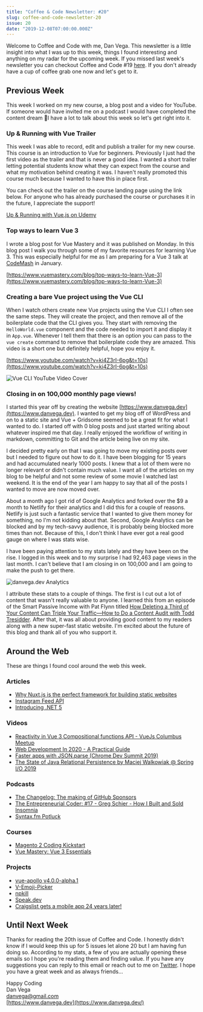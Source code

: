 ```yaml
---
title: "Coffee & Code Newsletter: #20"
slug: coffee-and-code-newsletter-20
issue: 20
date: "2019-12-08T07:00:00.000Z"
---
```


Welcome to Coffee and Code with me, Dan Vega. This newsletter is a little insight into what I was up to this week, things I found interesting and anything on my radar for the upcoming week. If you missed last week's newsletter you can checkout Coffee and Code #19 [here](https://www.danvega.dev/newsletter/coffee-and-code/19). If you don't already have a cup of coffee grab one now and let's get to it.

## Previous Week

This week I worked on my new course, a blog post and a video for YouTube. If someone would have invited me on a podcast I would have completed the content dream 🤣I have a lot to talk about this week so let's get right into it.

### Up & Running with Vue Trailer

This week I was able to record, edit and publish a trailer for my new course. This course is an introduction to Vue for beginners. Previously I just had the first video as the trailer and that is never a good idea. I wanted a short trailer letting potential students know what they can expect from the course and what my motivation behind creating it was. I haven't really promoted this course much because I wanted to have this in place first.

You can check out the trailer on the course landing page using the link below. For anyone who has already purchased the course or purchases it in the future, I appreciate the support!

[Up & Running with Vue.js on Udemy](https://www.udemy.com/course/vue-intro/?referralCode=E9DECFF78CA706D7A68A)

### Top ways to learn Vue 3

I wrote a blog post for Vue Mastery and it was published on Monday. In this blog post I walk you through some of my favorite resources for learning Vue 3. This was especially helpful for me as I am preparing for a Vue 3 talk at [CodeMash](https://www.codemash.org/) in January.

[https://www.vuemastery.com/blog/top-ways-to-learn-Vue-3](https://www.vuemastery.com/blog/top-ways-to-learn-Vue-3)

### Creating a bare Vue project using the Vue CLI

When I watch others create new Vue projects using the Vue CLI I often see the same steps. They will create the project, and then remove all of the boilerplate code that the CLI gives you. They start with removing the `HelloWorld.vue` component and the code needed to import it and display it in `App.vue`. Whenever I tell them that there is an option you can pass to the `vue create` command to remove that boilerplate code they are amazed. This video is a short one but definitely helpful, hope you enjoy it.

[https://www.youtube.com/watch?v=ki4Z3rI-6pg&t=10s](https://www.youtube.com/watch?v=ki4Z3rI-6pg&t=10s)

![Vue CLI YouTube Video Cover](/images/newsletter/2019/12/08/vue-cli-bare-cover.png)

### Closing in on 100,000 monthly page views!

I started this year off by creating the website [https://www.danvega.dev](https://www.danvega.dev). I wanted to get my blog off of WordPress and on to a static site and Vue + Gridsome seemed to be a great fit for what I wanted to do. I started off with 0 blog posts and just started writing about whatever inspired me that day. I really enjoyed the workflow of writing in markdown, committing to Git and the article being live on my site.

I decided pretty early on that I was going to move my existing posts over but I needed to figure out how to do it. I have been blogging for 15 years and had accumulated nearly 1000 posts. I knew that a lot of them were no longer relevant or didn't contain much value. I want all of the articles on my blog to be helpful and not some review of some movie I watched last weekend. It is the end of the year I am happy to say that all of the posts I wanted to move are now moved over.

About a month ago I got rid of Google Analytics and forked over the \$9 a month to Netlify for their analytics and I did this for a couple of reasons. Netlify is just such a fantastic service that I wanted to give them money for something, no I'm not kidding about that. Second, Google Analytics can be blocked and by my tech-savvy audience, it is probably being blocked more times than not. Because of this, I don't think I have ever got a real good gauge on where I was stats wise.

I have been paying attention to my stats lately and they have been on the rise. I logged in this week and to my surprise I had 92,463 page views in the last month. I can't believe that I am closing in on 100,000 and I am going to make the push to get there.

![danvega.dev Analytics](/images/newsletter/2019/12/08/danvega-dev-analytics.png)

I attribute these stats to a couple of things. The first is I cut out a lot of content that wasn't really valuable to anyone. I learned this from an episode of the Smart Passive Income with Pat Flynn titled [How Deleting a Third of Your Content Can Triple Your Traffic—How to Do a Content Audit with Todd Tresidder](https://www.smartpassiveincome.com/podcasts/how-to-do-a-content-audit-with-todd-tresidder/). After that, it was all about providing good content to my readers along with a new super-fast static website. I'm excited about the future of this blog and thank all of you who support it.

## Around the Web

These are things I found cool around the web this week.

### Articles

- [Why Nuxt.js is the perfect framework for building static websites](https://www.vuemastery.com/blog/why-nuxtjs-is-the-perfect-framework-for-building-static-websites)
- [Instagram Feed API](https://codingcoach.io/blog/netlify-serverless-function-instagram-api/)
- [Introducing .NET 5](https://devblogs.microsoft.com/dotnet/introducing-net-5/)

### Videos

- [Reactivity in Vue 3 Compositional functions API - VueJs Columbus Meetup](https://www.youtube.com/watch?v=T_JEsOBuI7U)
- [Web Development In 2020 - A Practical Guide](https://www.youtube.com/watch?v=0pThnRneDjw)
- [Faster apps with JSON.parse (Chrome Dev Summit 2019)](https://www.youtube.com/watch?v=ff4fgQxPaO0)
- [The State of Java Relational Persistence by Maciej Walkowiak @ Spring I/O 2019](https://www.youtube.com/watch?v=WSjj-IhBiSY&feature=youtu.be)

### Podcasts

- [The Changelog: The making of GitHub Sponsors](https://changelog.com/podcast/370)
- [The Entrepreneurial Coder: #17 - Greg Schier - How I Built and Sold Insomnia](https://www.ecpodcast.io/episodes/17-greg-schier-how-i-built-and-sold-insomnia)
- [Syntax.fm Potluck](https://syntax.fm/show/202/potluck-tabs-are-better-coding-music-seo-is-angular-good-biggie-smalls-soy-sauce-more)

### Courses

- [Magento 2 Coding Kickstart](https://m.academy/p/magento-2-coding-kickstart)
- [Vue Mastery: Vue 3 Essentials](https://www.vuemastery.com/courses/vue-3-essentials/)

### Projects

- [vue-apollo v4.0.0-alpha.1](https://github.com/vuejs/vue-apollo/releases/tag/v4.0.0-alpha.1)
- [V-Emoji-Picker](https://github.com/joaoeudes7/V-Emoji-Picker)
- [npkill](https://www.npmjs.com/package/npkill)
- [Speak.dev](https://speak.dev/)
- [Craigslist gets a mobile app 24 years later!](https://www.producthunt.com/posts/craiglist-for-mobile)

## Until Next Week

Thanks for reading the 20th issue of Coffee and Code. I honestly didn't know if I would keep this up for 5 issues let alone 20 but I am having fun doing so. According to my stats, a few of you are actually opening these emails so I hope you're reading them and finding value. If you have any suggestions you can reply to this email or reach out to me on [Twitter](https://twitter.com/therealdanvega). I hope you have a great week and as always friends...

Happy Coding<br/>
Dan Vega<br/>
danvega@gmail.com<br/>
[https://www.danvega.dev](https://www.danvega.dev/)
